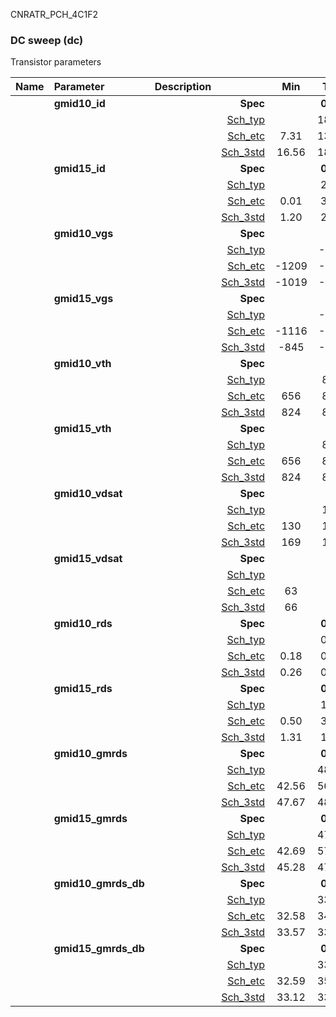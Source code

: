 CNRATR_PCH_4C1F2

### DC sweep (dc)

Transistor parameters



|**Name**|**Parameter**|**Description**| |**Min**|**Typ**|**Max**| Unit|
|:---|:---|:---|---:|:---:|:---:|:---:| ---:|
||**gmid10\_id** || **Spec**  |  | **0.00** |  | **uA** |
| | | |<a href='results/dc_Sch_typical.html'>Sch_typ</a>| | 18.10 |  | |
| | | |<a href='results/dc_Sch_etc.html'>Sch_etc</a>|7.31 | 13.94 | 28.73 | |
| | | |<a href='results/dc_Sch_mc.html'>Sch_3std</a>|16.56 | 18.08 | 19.60 | |
||**gmid15\_id** || **Spec**  |  | **0.00** |  | **uA** |
| | | |<a href='results/dc_Sch_typical.html'>Sch_typ</a>| | 2.24 |  | |
| | | |<a href='results/dc_Sch_etc.html'>Sch_etc</a>|0.01 | 3.32 | 8.98 | |
| | | |<a href='results/dc_Sch_mc.html'>Sch_3std</a>|1.20 | 2.22 | 3.24 | |
||**gmid10\_vgs** || **Spec**  |  | **0** |  | **mV** |
| | | |<a href='results/dc_Sch_typical.html'>Sch_typ</a>| | -991 |  | |
| | | |<a href='results/dc_Sch_etc.html'>Sch_etc</a>|-1209 | -980 | -669 | |
| | | |<a href='results/dc_Sch_mc.html'>Sch_3std</a>|-1019 | -991 | -963 | |
||**gmid15\_vgs** || **Spec**  |  | **0** |  | **mV** |
| | | |<a href='results/dc_Sch_typical.html'>Sch_typ</a>| | -817 |  | |
| | | |<a href='results/dc_Sch_etc.html'>Sch_etc</a>|-1116 | -834 | -126 | |
| | | |<a href='results/dc_Sch_mc.html'>Sch_3std</a>|-845 | -817 | -789 | |
||**gmid10\_vth** || **Spec**  |  | **0** |  | **mV** |
| | | |<a href='results/dc_Sch_typical.html'>Sch_typ</a>| | 854 |  | |
| | | |<a href='results/dc_Sch_etc.html'>Sch_etc</a>|656 | 854 | 1051 | |
| | | |<a href='results/dc_Sch_mc.html'>Sch_3std</a>|824 | 854 | 884 | |
||**gmid15\_vth** || **Spec**  |  | **0** |  | **mV** |
| | | |<a href='results/dc_Sch_typical.html'>Sch_typ</a>| | 854 |  | |
| | | |<a href='results/dc_Sch_etc.html'>Sch_etc</a>|656 | 854 | 1051 | |
| | | |<a href='results/dc_Sch_mc.html'>Sch_3std</a>|824 | 854 | 883 | |
||**gmid10\_vdsat** || **Spec**  |  | **0** |  | **mV** |
| | | |<a href='results/dc_Sch_typical.html'>Sch_typ</a>| | 172 |  | |
| | | |<a href='results/dc_Sch_etc.html'>Sch_etc</a>|130 | 170 | 178 | |
| | | |<a href='results/dc_Sch_mc.html'>Sch_3std</a>|169 | 173 | 176 | |
||**gmid15\_vdsat** || **Spec**  |  | **0** |  | **mV** |
| | | |<a href='results/dc_Sch_typical.html'>Sch_typ</a>| | 75 |  | |
| | | |<a href='results/dc_Sch_etc.html'>Sch_etc</a>|63 | 88 | 107 | |
| | | |<a href='results/dc_Sch_mc.html'>Sch_3std</a>|66 | 75 | 85 | |
||**gmid10\_rds** || **Spec**  |  | **0.00** |  | **MOhm** |
| | | |<a href='results/dc_Sch_typical.html'>Sch_typ</a>| | 0.29 |  | |
| | | |<a href='results/dc_Sch_etc.html'>Sch_etc</a>|0.18 | 0.49 | 0.85 | |
| | | |<a href='results/dc_Sch_mc.html'>Sch_3std</a>|0.26 | 0.29 | 0.32 | |
||**gmid15\_rds** || **Spec**  |  | **0.00** |  | **MOhm** |
| | | |<a href='results/dc_Sch_typical.html'>Sch_typ</a>| | 1.87 |  | |
| | | |<a href='results/dc_Sch_etc.html'>Sch_etc</a>|0.50 | 3.53 | 285.88 | |
| | | |<a href='results/dc_Sch_mc.html'>Sch_3std</a>|1.31 | 1.88 | 2.44 | |
||**gmid10\_gmrds** || **Spec**  |  | **0.00** |  | **V** |
| | | |<a href='results/dc_Sch_typical.html'>Sch_typ</a>| | 48.62 |  | |
| | | |<a href='results/dc_Sch_etc.html'>Sch_etc</a>|42.56 | 56.15 | 68.09 | |
| | | |<a href='results/dc_Sch_mc.html'>Sch_3std</a>|47.67 | 48.51 | 49.36 | |
||**gmid15\_gmrds** || **Spec**  |  | **0.00** |  | **V** |
| | | |<a href='results/dc_Sch_typical.html'>Sch_typ</a>| | 47.41 |  | |
| | | |<a href='results/dc_Sch_etc.html'>Sch_etc</a>|42.69 | 57.85 | 74.42 | |
| | | |<a href='results/dc_Sch_mc.html'>Sch_3std</a>|45.28 | 47.32 | 49.35 | |
||**gmid10\_gmrds\_db** || **Spec**  |  | **0.00** |  | **dB** |
| | | |<a href='results/dc_Sch_typical.html'>Sch_typ</a>| | 33.74 |  | |
| | | |<a href='results/dc_Sch_etc.html'>Sch_etc</a>|32.58 | 34.96 | 36.65 | |
| | | |<a href='results/dc_Sch_mc.html'>Sch_3std</a>|33.57 | 33.72 | 33.87 | |
||**gmid15\_gmrds\_db** || **Spec**  |  | **0.00** |  | **dB** |
| | | |<a href='results/dc_Sch_typical.html'>Sch_typ</a>| | 33.51 |  | |
| | | |<a href='results/dc_Sch_etc.html'>Sch_etc</a>|32.59 | 35.24 | 37.43 | |
| | | |<a href='results/dc_Sch_mc.html'>Sch_3std</a>|33.12 | 33.50 | 33.87 | |

